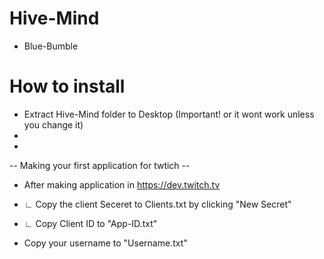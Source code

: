 # Hive-Mind
 
- Blue-Bumble

# How to install
- Extract Hive-Mind folder to Desktop (Important! or it wont work unless you change it)
-
-
-- Making your first application for twtich --
- After making application in https://dev.twitch.tv
-   ∟ Copy the client Seceret to Clients.txt by clicking "New Secret" 
-   ∟ Copy Client ID to "App-ID.txt"

- Copy your username to "Username.txt"
